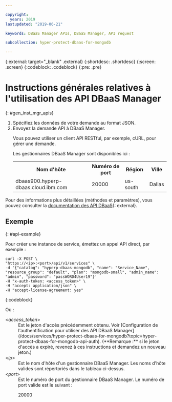 ```yaml
---

copyright:
  years: 2019
lastupdated: "2019-06-21"

keywords: DBaaS Manager APIs, DBaaS Manager, API request

subcollection: hyper-protect-dbaas-for-mongodb

---
```


{:external: target="_blank" .external}
{:shortdesc: .shortdesc}
{:screen: .screen}
{:codeblock: .codeblock}
{:pre: .pre}


# Instructions générales relatives à l'utilisation des API DBaaS Manager
{: #gen_inst_mgr_apis}
<ol>
<li>Spécifiez les données de votre demande au format JSON.
</li>
<li>Envoyez la demande API à DBaaS Manager.
<p>Vous pouvez utiliser un client API RESTful, par exemple, cURL, pour gérer une demande.
</p>
<p>Les gestionnaires DBaaS Manager sont disponibles ici :
<table>
  <tr>
    <th> Nom d'hôte </th>
    <th> Numéro de port </th>
    <th> Région </th>
    <th> Ville </th>
  </tr>
  <tr>
    <td> dbaas900.hyperp-dbaas.cloud.ibm.com </td>
    <td> 20000 </td>
    <td> us-south </td>
    <td> Dallas </td>
  </tr>
</table>
</p>	 
</li>
</ol>

Pour des informations plus détaillées (méthodes et paramètres), vous pouvez consulter la [documentation des API DBaaS](https://{DomainName}/apidocs/hyperp-dbaas){: external}.


## Exemple
{: #api-example}

Pour créer une instance de service, émettez un appel API direct, par exemple :

```
curl -X POST \
"https://<ip>:<port>/api/v1/services" \
-d '{"catalog": "hyperp-dbaas-mongodb", "name": "Service_Name", "resource_group": "default", "plan": "mongodb-small", "admin_name": "admin", "password": "passWORD4User19"}'
-H "x-auth-token: <access_token>" \
-H "accept: application/json" \
-H "accept-license-agreement: yes"
```
{:codeblock}

Où :
<dl>
<dt> &lt;<em>access_token</em>&gt; </dt>
<dd>Est le jeton d'accès précédemment obtenu. Voir [Configuration de l'authentification pour utiliser des API DBaaS Manager](/docs/services/hyper-protect-dbaas-for-mongodb?topic=hyper-protect-dbaas-for-mongodb-api-auth). (**Remarque :** si le jeton d'accès a expiré, revenez à ces instructions et demandez un nouveau jeton.) </dd>
<dt> &lt;<em>ip</em>&gt; </dt>
<dd>Est le nom d'hôte d'un gestionnaire DBaaS Manager. Les noms d'hôte valides sont répertoriés dans le tableau ci-dessus.
</dd>
<dt> &lt;<em>port</em>&gt; </dt>
<dd>Est le numéro de port du gestionnaire DBaaS Manager. Le numéro de port valide est le suivant :
<p>20000</p>
</dd>
</dl>
